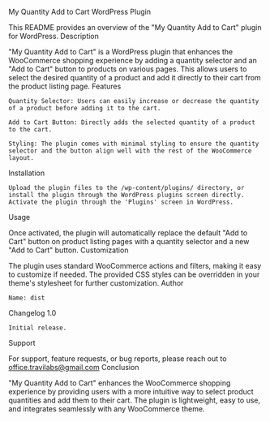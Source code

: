 My Quantity Add to Cart WordPress Plugin

This README provides an overview of the "My Quantity Add to Cart" plugin for WordPress.
Description

"My Quantity Add to Cart" is a WordPress plugin that enhances the WooCommerce shopping experience by adding a quantity selector and an "Add to Cart" button to products on various pages. This allows users to select the desired quantity of a product and add it directly to their cart from the product listing page.
Features

    Quantity Selector: Users can easily increase or decrease the quantity of a product before adding it to the cart.

    Add to Cart Button: Directly adds the selected quantity of a product to the cart.

    Styling: The plugin comes with minimal styling to ensure the quantity selector and the button align well with the rest of the WooCommerce layout.

Installation

    Upload the plugin files to the /wp-content/plugins/ directory, or install the plugin through the WordPress plugins screen directly.
    Activate the plugin through the 'Plugins' screen in WordPress.

Usage

Once activated, the plugin will automatically replace the default "Add to Cart" button on product listing pages with a quantity selector and a new "Add to Cart" button.
Customization

The plugin uses standard WooCommerce actions and filters, making it easy to customize if needed. The provided CSS styles can be overridden in your theme's stylesheet for further customization.
Author

    Name: dist

Changelog
1.0

    Initial release.

Support

For support, feature requests, or bug reports, please reach out to office.travilabs@gmail.com
Conclusion

"My Quantity Add to Cart" enhances the WooCommerce shopping experience by providing users with a more intuitive way to select product quantities and add them to their cart. The plugin is lightweight, easy to use, and integrates seamlessly with any WooCommerce theme.
